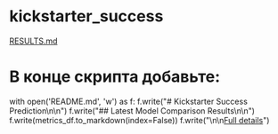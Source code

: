 # kickstarter_success

[RESULTS.md](https://github.com/user-attachments/files/20605906/RESULTS.md)
# В конце скрипта добавьте:
with open('README.md', 'w') as f:
    f.write("# Kickstarter Success Prediction\n\n")
    f.write("## Latest Model Comparison Results\n\n")
    f.write(metrics_df.to_markdown(index=False))
    f.write("\n\n[Full details](RESULTS.md)")
